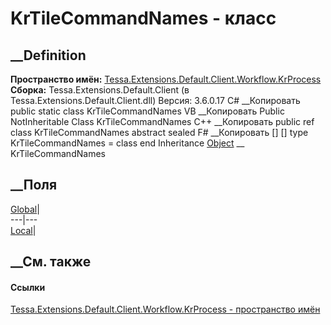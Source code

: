 # KrTileCommandNames - класс
##  __Definition
 **Пространство имён:**
[Tessa.Extensions.Default.Client.Workflow.KrProcess](N_Tessa_Extensions_Default_Client_Workflow_KrProcess.htm)  
 **Сборка:** Tessa.Extensions.Default.Client (в
Tessa.Extensions.Default.Client.dll) Версия: 3.6.0.17
C# __Копировать
     public static class KrTileCommandNames
VB __Копировать
     Public NotInheritable Class KrTileCommandNames
C++ __Копировать
     public ref class KrTileCommandNames abstract sealed
F# __Копировать
     [<AbstractClassAttribute>]
    [<SealedAttribute>]
    type KrTileCommandNames = class end
Inheritance
    [Object](https://learn.microsoft.com/dotnet/api/system.object) __ KrTileCommandNames
##  __Поля
[Global](F_Tessa_Extensions_Default_Client_Workflow_KrProcess_KrTileCommandNames_Global.htm)|  
---|---  
[Local](F_Tessa_Extensions_Default_Client_Workflow_KrProcess_KrTileCommandNames_Local.htm)|  
## __См. также
#### Ссылки
[Tessa.Extensions.Default.Client.Workflow.KrProcess - пространство
имён](N_Tessa_Extensions_Default_Client_Workflow_KrProcess.htm)
